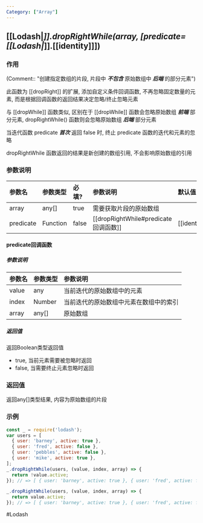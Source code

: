 ```yaml
---
Category: ["Array"]
---
```

## [[Lodash|_]].dropRightWhile(array, \[predicate=[[Lodash|_]].[[identity]]\])
### 作用
(Comment:: "创建指定数组的片段, 片段中 ***不包含*** 原始数组中 ***后端*** 的部分元素")

此函数为 [[dropRight]] 的扩展, 添加自定义条件回调函数, 不再忽略固定数量的元素, 而是根据回调函数的返回结果决定忽略/终止忽略元素

与 [[dropWhile]] 函数类似, 区别在于 [[dropWhile]] 函数会忽略原始数组 ***前端*** 部分元素, dropRightWhile() 函数则会忽略原始数组 ***后端*** 部分元素

当迭代函数 predicate ***首次*** 返回 false 时, 终止 predicate 函数的迭代和元素的忽略

dropRightWhile 函数返回的结果是新创建的数组引用, 不会影响原始数组的引用

### 参数说明
| 参数名    | 参数类型 | 必填? | 参数说明               | 默认值           |
|:--------- |:-------- |:----- |:---------------------- |:---------------- |
| array     | any[]    | true  | 需要获取片段的原始数组 |                  |
| predicate | Function | false | [[dropRightWhile#predicate回调函数]]                       | [[identity]] | 

#### predicate回调函数
##### 参数说明
| 参数名 | 参数类型 | 参数说明                               |
|:------ |:-------- |:-------------------------------------- |
| value  | any      | 当前迭代的原始数组中的元素             |
| index  | Number   | 当前迭代的原始数组中元素在数组中的索引 |
| array  | any[]   | 原始数组                               | 

##### 返回值
返回Boolean类型返回值
- true, 当前元素需要被忽略时返回
- false, 当需要终止元素忽略时返回

### 返回值
返回any[]类型结果, 内容为原始数组的片段

### 示例
```javascript
const _ = require('lodash');
var users = [
  { user: 'barney', active: true },
  { user: 'fred', active: false },
  { user: 'pebbles', active: false },
  { user: 'mike', active: true },
];
_.dropRightWhile(users, (value, index, array) => {
  return !value.active;
}); // => [ { user: 'barney', active: true }, { user: 'fred', active: false }, { user: 'pebbles', active: false }, { user: 'mike', active: true } ]

_.dropRightWhile(users, (value, index, array) => {
  return value.active;
}); // => [ { user: 'barney', active: true }, { user: 'fred', active: false }, { user: 'pebbles', active: false } ]
```

#Lodash 